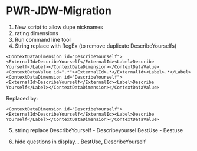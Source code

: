 PWR-JDW-Migration
=================

1. New script to allow dupe nicknames
2. rating dimensions
3. Run command line tool
4. String replace with RegEx (to remove duplicate DescribeYourselfs)
```
<ContextDataDimension id="DescribeYourself"><ExternalId>DescribeYourself</ExternalId><Label>Describe Yourself</Label></ContextDataDimension></ContextDataValue><ContextDataValue id=".*"><ExternalId>.*</ExternalId><Label>.*</Label><ContextDataDimension id="DescribeYourself"><ExternalId>DescribeYourself</ExternalId><Label>Describe Yourself</Label></ContextDataDimension></ContextDataValue>
```
Replaced by:
```
<ContextDataDimension id="DescribeYourself"><ExternalId>DescribeYourself</ExternalId><Label>Describe Yourself</Label></ContextDataDimension></ContextDataValue>
```
5. string replace
    DescribeYourself - Describeyoursel
    BestUse - Bestuse

6. hide questions in display... BestUse, DescribeYourself
